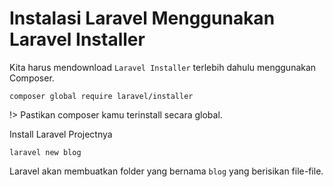 # Instalasi Laravel Menggunakan Laravel Installer

Kita harus mendownload `Laravel Installer` terlebih dahulu menggunakan Composer.

```
composer global require laravel/installer
```

!> Pastikan composer kamu terinstall secara global.

Install Laravel Projectnya

```
laravel new blog
```

Laravel akan membuatkan folder yang bernama `blog` yang berisikan file-file.
